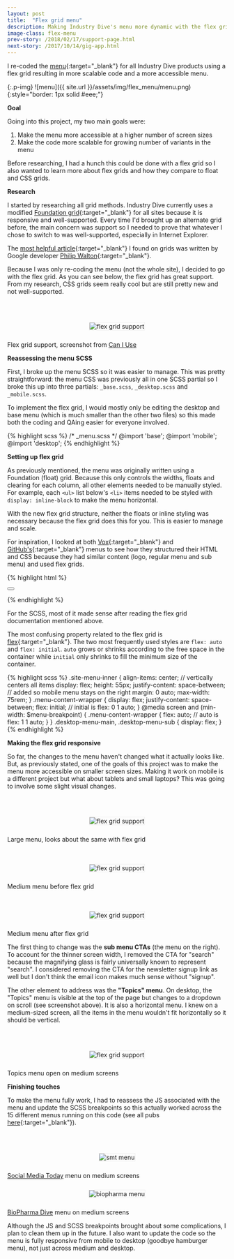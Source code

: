 ```yaml
---
layout: post
title:  "Flex grid menu"
description: Making Industry Dive's menu more dynamic with the flex grid
image-class: flex-menu
prev-story: /2018/02/17/support-page.html
next-story: /2017/10/14/gig-app.html
---
```


I re-coded the [menu](https://www.retaildive.com/){:target="_blank"} for all Industry Dive products using a flex grid resulting in more scalable code and a more accessible menu. 

{:.p-img}
![menu]({{ site.url }}/assets/img/flex_menu/menu.png){:style="border: 1px solid #eee;"}

**Goal**

Going into this project, my two main goals were: 

1. Make the menu more accessible at a higher number of screen sizes
2. Make the code more scalable for growing number of variants in the menu

Before researching, I had a hunch this could be done with a flex grid so I also wanted to learn more about flex grids and how they compare to float and CSS grids. 

**Research**

I started by researching all grid methods. Industry Dive currently uses a modified [Foundation grid](https://foundation.zurb.com/){:target="_blank"} for all sites because it is responsive and well-supported. Every time I'd brought up an alternate grid before, the main concern was support so I needed to prove that whatever I chose to switch to was well-supported, especially in Internet Explorer.

The [most helpful article](https://philipwalton.github.io/solved-by-flexbox/demos/grids/){:target="_blank"} I found on grids was written by Google developer [Philip Walton](https://philipwalton.com/){:target="_blank"}. 

Because I was only re-coding the menu (not the whole site), I decided to go with the flex grid. As you can see below, the flex grid has great support. From my research, CSS grids seem really cool but are still pretty new and not well-supported. 

<div class="row">
	<div class="columns">
		<img class="p-img" alt="flex grid support" src="{{ site.url }}/assets/img/flex_menu/flex_support.png" style="margin: 3rem auto 1.5rem auto; border: 1px solid #eee;">
	</div>
	<span class="help-text" style="margin-bottom: 3rem;">Flex grid support, screenshot from <a href="https://caniuse.com/#feat=flexbox">Can I Use</a></span>
</div>

**Reassessing the menu SCSS**

First, I broke up the menu SCSS so it was easier to manage. This was pretty straightforward: the menu CSS was previously all in one SCSS partial so I broke this up into three partials: <span class="inline-code">`_base.scss`</span>, <span class="inline-code">`_desktop.scss`</span> and <span class="inline-code">`_mobile.scss`</span>. 

To implement the flex grid, I would mostly only be editing the desktop and base menu (which is much smaller than the other two files) so this made both the coding and QAing easier for everyone involved. 

{% highlight scss %}
/* _menu.scss */
@import 'base'; 
@import 'mobile';
@import 'desktop';
{% endhighlight %}

**Setting up flex grid**

As previously mentioned, the menu was originally written using a Foundation (float) grid. Because this only controls the widths, floats and clearing for each column, all other elements needed to be manually styled. For example, each <span class="inline-code">`<ul>`</span> list below's <span class="inline-code">`<li>`</span> items needed to be styled with <span class="inline-code">`display: inline-block`</span> to make the menu horizontal. 

With the new flex grid structure, neither the floats or inline styling was necessary because the flex grid does this for you. This is easier to manage and scale. 

For inspiration, I looked at both [Vox](https://www.vox.com/){:target="_blank"} and [GitHub's](https://github.com/){:target="_blank"} menus to see how they structured their HTML and CSS because they had similar content (logo, regular menu and sub menu) and used flex grids. 

{% highlight html %}
<nav class="site-menu">
    <div class="site-menu-inner">
        <div class="menu-content-wrapper">
            <ul class="desktop-menu-main">
            	<!-- desktop menu, not visible on mobile -->
            </ul>
            <button class="mobile-menu-toggle">
            	<!-- mobile menu toggle icon, not visible on desktop -->
            </button>
            <ul class="desktop-menu-sub list-no-bullets">
            	<!-- sub desktop menu, not visible on mobile -->
            </ul>
        </div>
    </div>
</nav>
{% endhighlight %}

For the SCSS, most of it made sense after reading the flex grid documentation mentioned above. 

The most confusing property related to the flex grid is [flex](https://developer.mozilla.org/en-US/docs/Web/CSS/flex){:target="_blank"}. The two most frequently used styles are <span class="inline-code">`flex: auto`</span> and <span class="inline-code">`flex: initial`</span>. <span class="inline-code">`auto`</span> grows or shrinks according to the free space in the container while <span class="inline-code">`initial`</span> only shrinks to fill the minimum size of the container. 

{% highlight scss %}
.site-menu-inner {
    align-items: center; // vertically centers all items
    display: flex; 
    height: 55px;
    justify-content: space-between; // added so mobile menu stays on the right
    margin: 0 auto; 
    max-width: 75rem; 
} 
.menu-content-wrapper {
    display: flex;
    justify-content: space-between;
    flex: initial; // initial is flex: 0 1 auto;
}
@media screen and (min-width: $menu-breakpoint) {
    .menu-content-wrapper {
        flex: auto; // auto is flex: 1 1 auto; 
    }
}
.desktop-menu-main,
.desktop-menu-sub {
    display: flex; 
}
{% endhighlight %}

**Making the flex grid responsive**

So far, the changes to the menu haven't changed what it actually looks like. But, as previously stated, one of the goals of this project was to make the menu more accessible on smaller screen sizes. Making it work on mobile is a different project but what about tablets and small laptops? This was going to involve some slight visual changes. 


<div class="row">
	<div class="columns">
		<img class="p-img" alt="flex grid support" src="{{ site.url }}/assets/img/flex_menu/large_menu_after.png" style="margin: 3rem auto 1.5rem auto; border: 1px solid #eee;">
	</div>
	<span class="help-text" style="margin-bottom: 1.5rem;">Large menu, looks about the same with flex grid</span>
</div>
<div class="row">
	<div class="columns">
		<img class="p-img" alt="flex grid support" src="{{ site.url }}/assets/img/flex_menu/medium_menu_before.png" style="margin: 3rem auto 1.5rem auto; border: 1px solid #eee;">
	</div>
	<span class="help-text" style="margin-bottom: 1.5rem;">Medium menu before flex grid</span>
</div>
<div class="row">
	<div class="columns">
		<img class="p-img" alt="flex grid support" src="{{ site.url }}/assets/img/flex_menu/medium_menu_after.png" style="margin: 3rem auto 1.5rem auto; border: 1px solid #eee;">
	</div>
	<span class="help-text" style="margin-bottom: 3rem;">Medium menu after flex grid</span>
</div>

The first thing to change was the **sub menu CTAs** (the menu on the right). To account for the thinner screen width, I removed the CTA for "search" because the magnifying glass is fairly universally known to represent "search". I considered removing the CTA for the newsletter signup link as well but I don't think the email icon makes much sense without "signup". 

The other element to address was the **"Topics" menu**. On desktop, the "Topics" menu is visible at the top of the page but changes to a dropdown on scroll (see screenshot above). It is also a horizontal menu. I knew on a medium-sized screen, all the items in the menu wouldn't fit horizontally so it should be vertical. 

<div class="row">
	<div class="columns">
		<img class="p-img" alt="flex grid support" src="{{ site.url }}/assets/img/flex_menu/medium_topics_menu_open.png" style="margin: 3rem auto 1.5rem auto; border: 1px solid #eee;">
	</div>
	<span class="help-text" style="margin-bottom: 3rem;">Topics menu open on medium screens</span>
</div>

**Finishing touches**

To make the menu fully work, I had to reassess the JS associated with the menu and update the SCSS breakpoints so this actually worked across the 15 different menus running on this code (see all pubs [here](https://www.retaildive.com/about/){:target="_blank"}). 

<div class="row">
	<div class="columns">
		<img class="p-img" alt="smt menu" src="{{ site.url }}/assets/img/flex_menu/smt_menu.png" style="margin: 3rem auto 1.5rem auto; border: 1px solid #eee;">
	</div>
	<span class="help-text"><a target="_blank" href="https://www.socialmediatoday.com/">Social Media Today</a> menu on medium screens</span>
</div>
<div class="row">
	<div class="columns">
		<img class="p-img" alt="biopharma menu" src="{{ site.url }}/assets/img/flex_menu/biopharma_menu.png" style="margin: 1.5rem auto; border: 1px solid #eee;">
	</div>
	<span class="help-text" style="margin-bottom: 3rem;"><a target="_blank" href="https://www.biopharmadive.com/">BioPharma Dive</a> menu on medium screens</span>
</div>

Although the JS and SCSS breakpoints brought about some complications, I plan to clean them up in the future. I also want to update the code so the menu is fully responsive from mobile to desktop (goodbye hamburger menu), not just across medium and desktop. 



